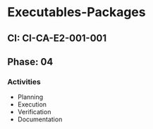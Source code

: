 # Executables-Packages

## CI: CI-CA-E2-001-001
## Phase: 04

### Activities
- Planning
- Execution
- Verification
- Documentation
